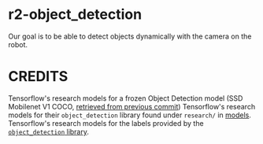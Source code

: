 # r2-object_detection

Our goal is to be able to detect objects dynamically with the camera on the robot.



# CREDITS
Tensorflow's research models for a frozen Object Detection model (SSD Mobilenet V1 COCO, [retrieved from previous commit](https://github.com/tensorflow/models/blob/d41fc8f4437e585656ac50a2d73bcc8146e05579/research/object_detection/g3doc/detection_model_zoo.md))
Tensorflow's research models for their `object_detection` library found under `research/` in [models](https://github.com/tensorflow/models/tree/master/research/object_detection).
Tensorflow's research models for the labels provided by the [`object_detection` library](https://github.com/tensorflow/models/blob/master/research/object_detection/data/mscoco_label_map.pbtxt).
